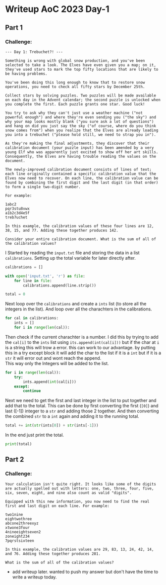 # Writeup AoC 2023 Day-1

## Part 1
### Challenge: 
```
--- Day 1: Trebuchet?! ---

Something is wrong with global snow production, and you've been selected to take a look. The Elves have even given you a map; on it, they've used stars to mark the top fifty locations that are likely to be having problems.

You've been doing this long enough to know that to restore snow operations, you need to check all fifty stars by December 25th.

Collect stars by solving puzzles. Two puzzles will be made available on each day in the Advent calendar; the second puzzle is unlocked when you complete the first. Each puzzle grants one star. Good luck!

You try to ask why they can't just use a weather machine ("not powerful enough") and where they're even sending you ("the sky") and why your map looks mostly blank ("you sure ask a lot of questions") and hang on did you just say the sky ("of course, where do you think snow comes from") when you realize that the Elves are already loading you into a trebuchet ("please hold still, we need to strap you in").

As they're making the final adjustments, they discover that their calibration document (your puzzle input) has been amended by a very young Elf who was apparently just excited to show off her art skills. Consequently, the Elves are having trouble reading the values on the document.

The newly-improved calibration document consists of lines of text; each line originally contained a specific calibration value that the Elves now need to recover. On each line, the calibration value can be found by combining the first digit and the last digit (in that order) to form a single two-digit number.

For example:

1abc2
pqr3stu8vwx
a1b2c3d4e5f
treb7uchet

In this example, the calibration values of these four lines are 12, 38, 15, and 77. Adding these together produces 142.

Consider your entire calibration document. What is the sum of all of the calibration values?
```

I Started by reading the `input.txt` file and storing the data in a list `calibrations`. Setting up the total variable for later directly after.
```py
calibrations = []

with open('input.txt', 'r') as file:
    for line in file:
        calibrations.append(line.strip())

total = 0
```

Next loop over the `calibrations` and create a `ints` list (to store all the integers in the list). And loop over all the charachters in the calibrations.
```py
for cal in calibrations:
    ints = []
    for i in range(len(cal)):
```
Then check if the current charachter is a number. I did this by trying to add the `cal[i]` to the `ints` list using `its.append(int(cal[i]))` but if the char at `i` is a string this will trow a error. this can work to our advantage. by putting this in a try except block it will add the char to the list if it is a `int` but if it is a `str` it will error out and wont reach the append.  
This way only the Integers will be added to the list.
```py
for i in range(len(cal)):
    try:
        ints.append(int(cal[i]))
    except:
        continue
```

Next we need to get the first and last integer in the list to put together and add that to the total. This can be done by first converting the first (`[0]`) and last ([-1]) integer to a `str` and adding those 2 together. And then converting the combined `str` to a `int` again and adding it to the running total. 
```py
total += int(str(ints[0]) + str(ints[-1]))
```

In the end just print the total.
```py
print(total)
```



## Part 2
### Challenge:

```
Your calculation isn't quite right. It looks like some of the digits are actually spelled out with letters: one, two, three, four, five, six, seven, eight, and nine also count as valid "digits".

Equipped with this new information, you now need to find the real first and last digit on each line. For example:

two1nine
eightwothree
abcone2threexyz
xtwone3four
4nineeightseven2
zoneight234
7pqrstsixteen

In this example, the calibration values are 29, 83, 13, 24, 42, 14, and 76. Adding these together produces 281.

What is the sum of all of the calibration values?
```
- add writeup later. wanted to push my answer but don't have the time to write a writeup today. 